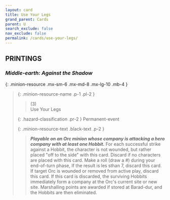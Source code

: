 ```yaml
---
layout: card
title: Use Your Legs
grand_parent: Cards
parent: U
search_exclude: false
nav_exclude: false
permalink: /cards/use-your-legs/
---
```


## PRINTINGS


### _Middle-earth: Against the Shadow_

{: .minion-resource .mx-sm-6 .mx-md-8 .mx-lg-10 .mb-4 }
> {: .minion-resource-name .p-1 .pl-2 }
> > <div class="hazard-mp">(3)</div>
> > <div class="card-name">Use Your Legs</div>
>
> {: .hazard-classification .pr-2 }
> Permanent-event
>
> {: .minion-resource-text .black-text .p-2 }
> > ***Playable on an Orc minion whose company is attacking a hero company with at least one Hobbit.*** For each successful strike against a Hobbit, the character is not wounded, but rather placed "off to the side" with this card. Discard if no characters are placed with this card. Make a roll (draw a #) during your end-of-turn phase, If the result is les sthan 7, discard this card. If target Orc is wounded or removed from active play, discard this card. If this card is discarded, the surviving Hobbits immediately form a company at the Orc's current site or new site. Marshalling points are awarded if stored at Barad-dur, and the Hobbits are then eliminated.  
> 
